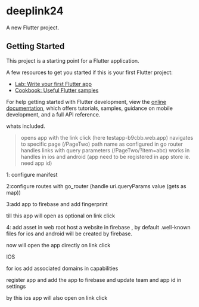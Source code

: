 # deeplink24

A new Flutter project.

## Getting Started

This project is a starting point for a Flutter application.

A few resources to get you started if this is your first Flutter project:

- [Lab: Write your first Flutter app](https://docs.flutter.dev/get-started/codelab)
- [Cookbook: Useful Flutter samples](https://docs.flutter.dev/cookbook)

For help getting started with Flutter development, view the
[online documentation](https://docs.flutter.dev/), which offers tutorials,
samples, guidance on mobile development, and a full API reference.


whats included.
>opens app with the link click (here testapp-b9cbb.web.app)
>navigates to specific page (/PageTwo) path name as configured in go router
>handles links with query parameters (/PageTwo/?item=abc)
> works in handles in ios and android (app need to be registered in app store ie. need app id)


1: configure manifest
<meta-data android:name="flutter_deeplinking_enabled" android:value="true" />
<intent-filter android:autoVerify="true">
<action android:name="android.intent.action.VIEW" />
<category android:name="android.intent.category.DEFAULT" />
<category android:name="android.intent.category.BROWSABLE" />
<data android:scheme="http" android:host="testapp-b9cbb.web.app" />
<data android:scheme="https" />
</intent-filter>

2:configure routes with go_router (handle uri.queryParams value (gets as map)) 

3:add app to firebase and add fingerprint 

till this app will open as optional on link click

4: add asset in web root 
            host a website in firebase , by default .well-known files for ios and android will be created by firebase.
 
now will open the app directly on link click 


IOS 

for ios add associated domains in capabilities 
 
register app and add the app to firebase and update team and app id in settings 

by this ios app will also open on link click
